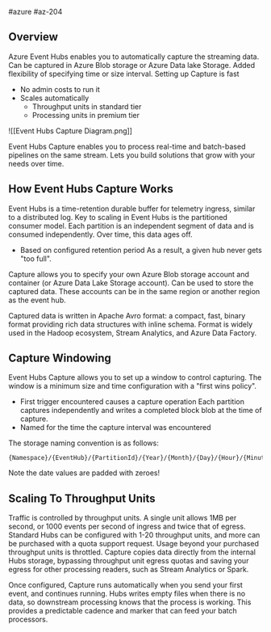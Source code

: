 #azure #az-204 

## Overview
Azure Event Hubs enables you to automatically capture the streaming data.
Can be captured in Azure Blob storage or Azure Data lake Storage.
Added flexibility of specifying time or size interval.
Setting up Capture is fast
- No admin costs to run it
- Scales automatically
	- Throughput units in standard tier
	- Processing units in premium tier

![[Event Hubs Capture Diagram.png]]

Event Hubs Capture enables you to process real-time and batch-based pipelines on the same stream.
Lets you build solutions that grow with your needs over time.

## How Event Hubs Capture Works
Event Hubs is a time-retention durable buffer for telemetry ingress, similar to a distributed log.
Key to scaling in Event Hubs is the partitioned consumer model.
Each partition is an independent segment of data and is consumed independently.
Over time, this data ages off.
- Based on configured retention period
As a result, a given hub never gets "too full".

Capture allows you to specify your own Azure Blob storage account and container (or Azure Data Lake Storage account).
Can be used to store the captured data.
These accounts can be in the same region or another region as the event hub.

Captured data is written in Apache Avro format: a compact, fast, binary format providing rich data structures with inline schema.
Format is widely used in the Hadoop ecosystem, Stream Analytics, and Azure Data Factory.

## Capture Windowing
Event Hubs Capture allows you to set up a window to control capturing.
The window is a minimum size and time configuration with a "first wins policy".
- First trigger encountered causes a capture operation
Each partition captures independently and writes a completed block blob at the time of capture.
- Named for the time the capture interval was encountered

The storage naming convention is as follows:
```
{Namespace}/{EventHub}/{PartitionId}/{Year}/{Month}/{Day}/{Hour}/{Minute}/{Second}
```
Note the date values are padded with zeroes!

## Scaling To Throughput Units
Traffic is controlled by throughput units.
A single unit allows 1MB per second, or 1000 events per second of ingress and twice that of egress.
Standard Hubs can be configured with 1-20 throughput units, and more can be purchased with a quota support request.
Usage beyond your purchased throughput units is throttled.
Capture copies data directly from the internal Hubs storage, bypassing throughput unit egress quotas and saving your egress for other processing readers, such as Stream Analytics or Spark.

Once configured, Capture runs automatically when you send your first event, and continues running.
Hubs writes empty files when there is no data, so downstream processing knows that the process is working.
This provides a predictable cadence and marker that can feed your batch processors.